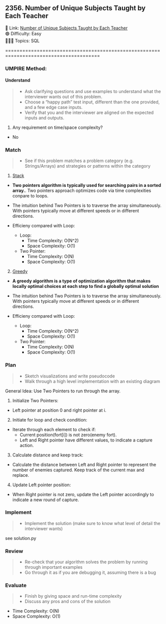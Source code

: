 ## 2356. Number of Unique Subjects Taught by Each Teacher

📎 Link: [Number of Unique Subjects Taught by Each Teacher](https://leetcode.com/problems/number-of-unique-subjects-taught-by-each-teacher/description/)<br>
🟢 Difficulty: Easy<br>
👩🏻‍💻 Topics: SQL<br>

=======================================================================================<br>

### UMPIRE Method:

#### Understand

> - Ask clarifying questions and use examples to understand what the interviewer wants out of this problem.
> - Choose a “happy path” test input, different than the one provided, and a few edge case inputs.
> - Verify that you and the interviewer are aligned on the expected inputs and outputs.

1. Any requirement on time/space complexity?

- No

### Match

> - See if this problem matches a problem category (e.g. Strings/Arrays) and strategies or patterns within the category

1. [Stack](https://www.geeksforgeeks.org/two-pointers-technique/)<br>

- **Two pointers algorithm is typically used for searching pairs in a sorted array.**. Two pointers approach optimizes code via time complexities conpare to loops.
- The intuition behind Two Pointers is to traverse the array simultaneously. With pointers typically move at different speeds or in different directions.

- Efficieny compared with Loop:
  - Loop:
    - Time Complexity: O(N^2)
    - Space Complexity: O(1)
  - Two Pointer:
    - Time Complexity: O(N)
    - Space Complexity: O(1)

2. [Greedy](https://www.geeksforgeeks.org/greedy-algorithms/)<br>

- **A greedy algorithm is a type of optimization algorithm that makes locally optimal choices at each step to find a globally optimal solution**
- The intuition behind Two Pointers is to traverse the array simultaneously. With pointers typically move at different speeds or in different directions.

- Efficieny compared with Loop:
  - Loop:
    - Time Complexity: O(N^2)
    - Space Complexity: O(1)
  - Two Pointer:
    - Time Complexity: O(N)
    - Space Complexity: O(1)

### Plan

> - Sketch visualizations and write pseudocode
> - Walk through a high level implementation with an existing diagram

General Idea: Use Two Pointers to run through the array.

1. Initialize Two Pointers:

- Left pointer at position 0 and right pointer at i.

2. Initiate for loop and check condition:

- Iterate through each element to check if:
  - Current position(fort[i]) is not zero(enemy fort).
  - Left and Right pointer have different values, to indicate a capture action.

3. Calculate distance and keep track:

- Calculate the distance between Left and Right pointer to represent the number of enemies captured. Keep track of the current max and replace.

4. Update Left pointer position:

- When Right pointer is not zero, update the Left pointer accordingly to indicate a new round of capture.

### Implement

> - Implement the solution (make sure to know what level of detail the interviewer wants)

see solution.py

### Review

> - Re-check that your algorithm solves the problem by running through important examples
> - Go through it as if you are debugging it, assuming there is a bug

### Evaluate

> - Finish by giving space and run-time complexity
> - Discuss any pros and cons of the solution

- Time Complexity: O(N)
- Space Complexity: O(1)
